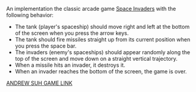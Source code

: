 An implementation the classic arcade game [Space Invaders](https://en.wikipedia.org/wiki/Space_Invaders)
with the following behavior:

- The tank (player's spaceship) should move right and left at the bottom of the screen when you press the arrow keys.
- The tank should fire missiles straight up from its current position when you press the space bar.
- The invaders (enemy's spaceships) should appear randomly along the top of the screen and move down on a straight vertical trajectory.
- When a missile hits an invader, it destroys it.
- When an invader reaches the bottom of the screen, the game is over.


[ANDREW SUH GAME LINK](https://cs280fall20-homework.github.io/hw1-andrewsuh98/)